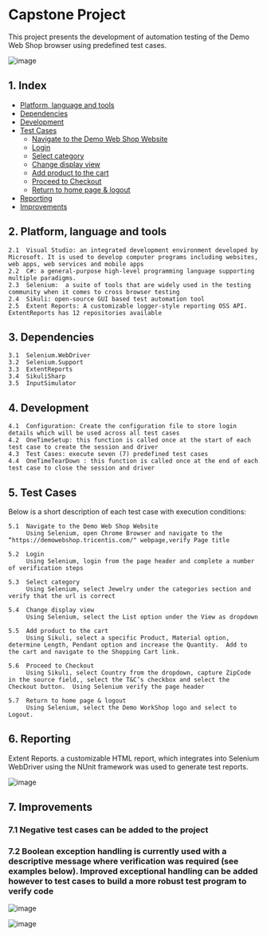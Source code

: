 # Capstone Project
This project presents the development of automation testing of the Demo Web Shop browser using predefined test cases.  

![image](https://github.com/KarenvanWyk/CapstoneProject/assets/127295835/5e82f5c5-9342-4a5f-968a-e2ca1bf07c44)


## 1. Index
- [Platform, language and tools](#platform-language-and-tools)
- [Dependencies](#dependencies)
- [Development](#development)
- [Test Cases](#test-cases)
  - [Navigate to the Demo Web Shop Website](#navigate-to-the-demo-web-shop-website)
  - [Login](#login)
  - [Select category](#select-category)
  - [Change display view](#change-display-view)
  - [Add product to the cart](#add-product-to-the-cart)
  - [Proceed to Checkout](#proceed-to-checkout)
  - [Return to home page & logout](#return-to-home-page-and-logout)
- [Reporting](#reporting)
- [Improvements](#improvements)



## 2. Platform, language and tools 


    2.1  Visual Studio: an integrated development environment developed by Microsoft. It is used to develop computer programs including websites, web apps, web services and mobile apps
    2.2  C#: a general-purpose high-level programming language supporting multiple paradigms.
    2.3  Selenium:  a suite of tools that are widely used in the testing community when it comes to cross browser testing
    2.4  Sikuli: open-source GUI based test automation tool
    2.5  Extent Reports: A customizable logger-style reporting OSS API. ExtentReports has 12 repositories available


## 3. Dependencies 

    3.1  Selenium.WebDriver
    3.2  Selenium.Support
    3.3  ExtentReports
    3.4  SikuliSharp
    3.5  InputSimulator


## 4. Development 


    4.1  Configuration: Create the configuration file to store login details which will be used across all test cases
    4.2  OneTimeSetup: this function is called once at the start of each test case to create the session and driver 
    4.3  Test Cases: execute seven (7) predefined test cases
    4.4  OneTimeTearDown : this function is called once at the end of each test case to close the session and driver


## 5. Test Cases

Below is a short description of each test case with execution conditions:

    5.1  Navigate to the Demo Web Shop Website
         Using Selenium, open Chrome Browser and navigate to the “https://demowebshop.tricentis.com/" webpage,verify Page title

    5.2  Login
         Using Selenium, login from the page header and complete a number of verification steps

    5.3  Select category
         Using Selenium, select Jewelry under the categories section and verify that the url is correct

    5.4  Change display view
         Using Selenium, select the List option under the View as dropdown

    5.5  Add product to the cart
         Using Sikuli, select a specific Product, Material option, determine Length, Pendant option and increase the Quantity.  Add to the cart and navigate to the Shopping Cart link.

    5.6  Proceed to Checkout
         Using Sikuli, select Country from the dropdown, capture ZipCode in the source field,, select the T&C’s checkbox and select the Checkout button.  Using Selenium verify the page header

    5.7  Return to home page & logout
         Using Selenium, select the Demo WorkShop logo and select to Logout.  

## 6. Reporting
Extent Reports. a customizable HTML report, which  integrates into Selenium WebDriver using the NUnit framework was used to generate test reports.

![image](https://github.com/KarenvanWyk/CapstoneProject/assets/127295835/ee0dc786-a7ff-463c-a8e1-571e05085651)

## 7. Improvements

### 7.1 Negative test cases can be added to the project
### 7.2 Boolean exception handling is currently used with a descriptive message where verification was required (see examples below).  Improved exceptional handling can be added however to test cases to build a more robust test program to verify code 

![image](https://github.com/KarenvanWyk/CapstoneProject/assets/127295835/67fb125a-6dc8-49b9-87c7-a0cf034625cb)

![image](https://github.com/KarenvanWyk/CapstoneProject/assets/127295835/0d42c783-5c35-406c-a647-cccaeb53e988)




